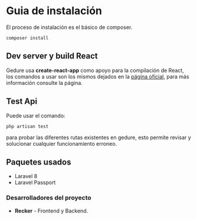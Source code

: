 # Guia de instalación
El proceso de instalación es el básico de composer.

```
composer install
```

## Dev server y build React
Gedure usa **create-react-app** como apoyo para la compilación de React, los comandos a usar son los mismos dejados en la [página oficial](https://create-react-app.dev/), para más información consulte la página.

## Test Api
Puede usar el comando:
```
php artisan test
```
para probar las diferentes rutas existentes en gedure, esto permite revisar y solucionar cualquier funcionamiento erroneo.

## Paquetes usados
- Laravel 8
- Laravel Passport

### Desarrolladores del proyecto
- **Recker** - Frontend y Backend.